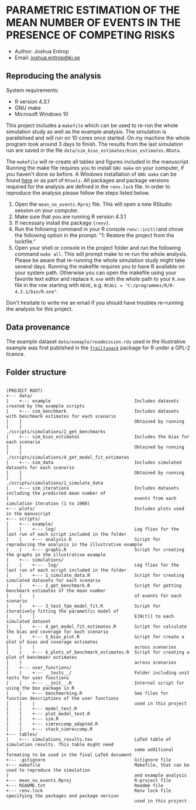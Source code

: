 # PARAMETRIC ESTIMATION OF THE MEAN NUMBER OF EVENTS IN THE PRESENCE OF COMPETING RISKS

- Author: Joshua Entrop
- Email: joshua.entrop@ki.se

## Reproducing the analysis

System requirements:

- R version 4.3.1
- GNU make
- Microsoft Windows 10 

This project includes a `makefile` which can be used to re-run the whole simulation study as well as the example analysis. The simulation is parallelised and will run on 10 cores once started. On my machine the whole program took around 3 days to finish. The results from the last simulation run are saved in the file `data/sim_bias_estimates/bias_estimates.RData`.

The `makefile` will re-create all tables and figures included in the manuscript. Running the make file requires you to install `GNU make` on your computer, if you haven't done so before. A Windows installation of `GNU make` can be found [here](https://gnuwin32.sourceforge.net/packages/make.htm) or as part of `Rtools`. All packages and package versions required for the analysis are defined in the `renv.lock` file. In order to reproduce the analysis please follow the steps listed below.

   1. Open the `mean_no_events.Rproj` file. This will open a new RStudio session on your computer.
   2. Make sure that you are running R version 4.3.1
   3. If necessary install the package `{renv}`.
   4. Run the following command in your R console `renv::init()`and chose the following option in the prompt: "1: Restore the project from the lockfile."
   5. Open your shell or console in the project folder and run the following command `make all`. This will prompt make to re-run the whole analysis. Please be aware that re-running the whole simulation study might take several days. Running the makefile requires you to have R available on your system path. Otherwise you can open the makefile using your favorite text editor and replace `R.exe` with the whole path to your `R.exe` file in the row starting with `REXE`, e.g. `RCALL = "C:/programmes/R/R-4.3.1/bin/R.exe"`.

Don't hesitate to write me an email if you should have troubles re-running the analysis for this project.

## Data provenance

The example dataset `data/exmaple/readmission.rds` used in the illustrative example was first published in the [`frailtypack`](https://cran.r-project.org/package=frailtypack) package for R under a GPL-2 licence.

## Folder structure

```

(PROJECT ROOT)
+--- data/
|    +--- example                                Includes datasets created by the example scripts
|    +--- sim_benchmark                          Includes datasets with benchmark estimates for each scenario
|    |                                           Obtained by running 
|    |                                              ./scripts/simulations/2_get_benchmarks
|    +--- sim_bias_estimates                     Includes the bias for each scenario
|    |                                           Obtained by running 
|    |                                              ./scripts/simulations/4_get_model_fit_estimates
|    +--- sim_data                               Includes simulated datasets for each scenario
|    |                                           Obtained by running 
|    |                                              ./scripts/simulations/1_simulate_data
|    +--- sim_iterations                         Includes datasets including the predicted mean number of 
|                                                events from each simulation iteration (1 to 1900)
+--- plots/                                      Includes plots used in the manuscript 
+--- scripts/
|    +--- example/
|    |    +--- log/                              Log flies for the last run of each script included in the folder
|    |    +--- analysis.R                        Script for reproducing the analysis in the illustrative example
|    |    +--- graphs.R                          Script for creating the graphs in the illustrative example
|    +--- simulations/
|    |    +---  log/                             Log flies for the last run of each script included in the folder
|    |    +--- 1_simulate_data.R                 Script for creating simulated datasets for each scenario
|    |    +--- 2_get_benchmark.R                 Script for getting benchmark estimates of the mean number 
|    |    |                                      of events for each scenario
|    |    +--- 3_test_fpm_model_fit.R	         Script for iteratively fitting the parametric model of 
|    |    |                                      E[N(t)] to each simulated dataset
|    |    +--- 4_get_model_fit_estimates.R       Script for calculate the bias and coverage for each scenario
|    |    +--- 5_bias_plot.R                     Script for create a plot of bias and coverage estimates 
|    |    |                                      across scenarios
|    |    +--- 6_plots_of_benchmark_estimates.R  Script for creating a plot of benchmakr estimates 
|    |                                           across scenarios
|    +--- user_functions/
|    |    +--- __tests__/                        Folder including unit tests for user functions
|    |    +--- __init__.R                        Internal script for using the box package in R
|    |    +--- benchmarking.R                    See files for function descriptions of the user functions 
|    |    |                                      used in this project
|    |    +--- model_test.R                      
|    |    +--- plot_model_test.R
|    |    +--- sim.R
|    |    +--- simreccomp_adapted.R
|    |    +--- stack_simreccomp.R
+--- tables/
|    +--- simulations_results.tex                LaTeX table of simulation results. This table might need 
|                                                some additional formating to be used in the final LaTeX document
+--- .gitignore                                  Gitignore file
+--- makefile                                    Makefile, that can be used to reproduce the simulation 
|                                                and example analysis
+--- mean_no_events.Rproj                        R-project file
+--- README.txt                                  Readme file
+--- renv.lock                                   Renv lock file specifying the packages and package version 
                                                 used in this project
```                                                 
